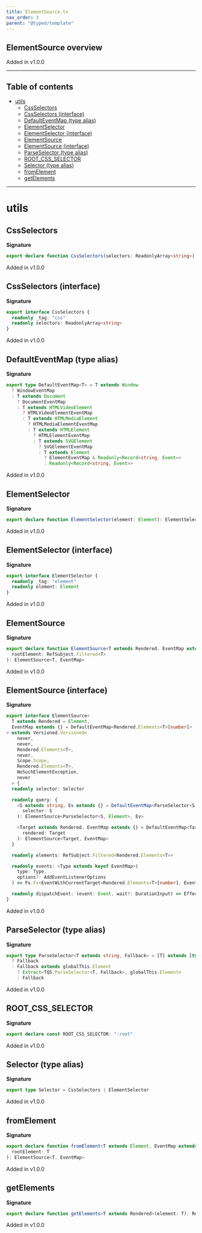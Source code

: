 ```yaml
---
title: ElementSource.ts
nav_order: 3
parent: "@typed/template"
---
```


## ElementSource overview

Added in v1.0.0

---

<h2 class="text-delta">Table of contents</h2>

- [utils](#utils)
  - [CssSelectors](#cssselectors)
  - [CssSelectors (interface)](#cssselectors-interface)
  - [DefaultEventMap (type alias)](#defaulteventmap-type-alias)
  - [ElementSelector](#elementselector)
  - [ElementSelector (interface)](#elementselector-interface)
  - [ElementSource](#elementsource)
  - [ElementSource (interface)](#elementsource-interface)
  - [ParseSelector (type alias)](#parseselector-type-alias)
  - [ROOT_CSS_SELECTOR](#root_css_selector)
  - [Selector (type alias)](#selector-type-alias)
  - [fromElement](#fromelement)
  - [getElements](#getelements)

---

# utils

## CssSelectors

**Signature**

```ts
export declare function CssSelectors(selectors: ReadonlyArray<string>): CssSelectors
```

Added in v1.0.0

## CssSelectors (interface)

**Signature**

```ts
export interface CssSelectors {
  readonly _tag: "css"
  readonly selectors: ReadonlyArray<string>
}
```

Added in v1.0.0

## DefaultEventMap (type alias)

**Signature**

```ts
export type DefaultEventMap<T> = T extends Window
  ? WindowEventMap
  : T extends Document
    ? DocumentEventMap
    : T extends HTMLVideoElement
      ? HTMLVideoElementEventMap
      : T extends HTMLMediaElement
        ? HTMLMediaElementEventMap
        : T extends HTMLElement
          ? HTMLElementEventMap
          : T extends SVGElement
            ? SVGElementEventMap
            : T extends Element
              ? ElementEventMap & Readonly<Record<string, Event>>
              : Readonly<Record<string, Event>>
```

Added in v1.0.0

## ElementSelector

**Signature**

```ts
export declare function ElementSelector(element: Element): ElementSelector
```

Added in v1.0.0

## ElementSelector (interface)

**Signature**

```ts
export interface ElementSelector {
  readonly _tag: "element"
  readonly element: Element
}
```

Added in v1.0.0

## ElementSource

**Signature**

```ts
export declare function ElementSource<T extends Rendered, EventMap extends {} = DefaultEventMap<T>>(
  rootElement: RefSubject.Filtered<T>
): ElementSource<T, EventMap>
```

Added in v1.0.0

## ElementSource (interface)

**Signature**

```ts
export interface ElementSource<
  T extends Rendered = Element,
  EventMap extends {} = DefaultEventMap<Rendered.Elements<T>[number]>
> extends Versioned.Versioned<
    never,
    never,
    Rendered.Elements<T>,
    never,
    Scope.Scope,
    Rendered.Elements<T>,
    NoSuchElementException,
    never
  > {
  readonly selector: Selector

  readonly query: {
    <S extends string, Ev extends {} = DefaultEventMap<ParseSelector<S, Element>>>(
      selector: S
    ): ElementSource<ParseSelector<S, Element>, Ev>

    <Target extends Rendered, EventMap extends {} = DefaultEventMap<Target>>(
      rendered: Target
    ): ElementSource<Target, EventMap>
  }

  readonly elements: RefSubject.Filtered<Rendered.Elements<T>>

  readonly events: <Type extends keyof EventMap>(
    type: Type,
    options?: AddEventListenerOptions
  ) => Fx.Fx<EventWithCurrentTarget<Rendered.Elements<T>[number], EventMap[Type]>, never, Scope.Scope>

  readonly dispatchEvent: (event: Event, wait?: DurationInput) => Effect.Effect<void, NoSuchElementException>
}
```

Added in v1.0.0

## ParseSelector (type alias)

**Signature**

```ts
export type ParseSelector<T extends string, Fallback> = [T] extends [typeof ROOT_CSS_SELECTOR]
  ? Fallback
  : Fallback extends globalThis.Element
    ? Extract<TQS.ParseSelector<T, Fallback>, globalThis.Element>
    : Fallback
```

Added in v1.0.0

## ROOT_CSS_SELECTOR

**Signature**

```ts
export declare const ROOT_CSS_SELECTOR: ":root"
```

Added in v1.0.0

## Selector (type alias)

**Signature**

```ts
export type Selector = CssSelectors | ElementSelector
```

Added in v1.0.0

## fromElement

**Signature**

```ts
export declare function fromElement<T extends Element, EventMap extends {} = DefaultEventMap<T>>(
  rootElement: T
): ElementSource<T, EventMap>
```

Added in v1.0.0

## getElements

**Signature**

```ts
export declare function getElements<T extends Rendered>(element: T): ReadonlyArray<Element>
```

Added in v1.0.0
